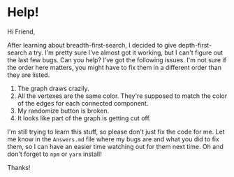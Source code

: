 # Help!

Hi Friend,

After learning about breadth-first-search, I decided to give depth-first-search
a try.  I'm pretty sure I've almost got it working, but I can't figure out the
last few bugs.  Can you help?  I've got the following issues.  I'm not sure if
the order here matters, you might have to fix them in a different order than
they are listed.

1. The graph draws crazily.
2. All the vertexes are the same color.  They're supposed to match the color of
the edges for each connected component.
3. My randomize button is broken.
4. It looks like part of the graph is getting cut off.

I'm still trying to learn this stuff, so please don't just fix the code for me.
Let me know in the `Answers.md` file where my bugs are and what you did to fix
them, so I can have an easier time watching out for them next time. Oh and don't
forget to `npm` or `yarn` install!

Thanks!
